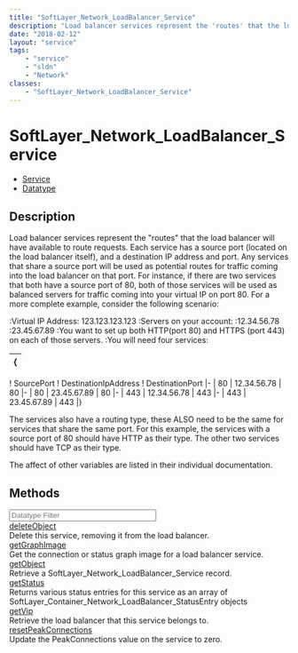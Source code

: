 ```yaml
---
title: "SoftLayer_Network_LoadBalancer_Service"
description: "Load balancer services represent the 'routes' that the load balancer will have available to route requests. Each service... "
date: "2018-02-12"
layout: "service"
tags:
    - "service"
    - "sldn"
    - "Network"
classes:
    - "SoftLayer_Network_LoadBalancer_Service"
---
```

# SoftLayer_Network_LoadBalancer_Service
<div id='service-datatype'>
    <ul id='sldn-reference-tabs'>
    <li id='service'> <a href='/reference/services/SoftLayer_Network_LoadBalancer_Service' >Service</a></li>    <li id='datatype'> <a href='/reference/datatypes/SoftLayer_Network_LoadBalancer_Service' >Datatype</a></li>
    </ul>
</div>

## Description
Load balancer services represent the "routes" that the load balancer will have available to route requests. Each service has a source port (located on the load balancer itself), and a destination IP address and port. Any services that share a source port will be used as potential routes for traffic coming into the load balancer on that port.  For instance, if there are two services that both have a source port of 80, both of those services will be used as balanced servers for traffic coming into your virtual IP on port 80.  For a more complete example, consider the following scenario: 


:Virtual IP Address:  123.123.123.123
:Servers on your account:
:12.34.56.78
:23.45.67.89
:You want to set up both HTTP(port 80) and HTTPS (port 443) on each of those servers.
:You will need four services:


{| 
|-
! SourcePort
! DestinationIpAddress
! DestinationPort
|-
| 80
| 12.34.56.78
| 80
|-
| 80
| 23.45.67.89
| 80
|-
| 443
| 12.34.56.78
| 443
|-
| 443
| 23.45.67.89
| 443
|}


The services also have a routing type, these ALSO need to be the same for services that share the same port. For this example, the services with a source port of 80 should have HTTP as their type.  The other two services should have TCP as their type. 

The affect of other variables are listed in their individual documentation. 



        
<div id="properties" class="content">
    <h2>Methods</h2>
    <div class="view-filters">
        <div class="clearfix">
            <div class="search-input-box">
                <input placeholder="Datatype Filter" onkeyup="titleSearch(inputId='edit-combine', divId='method-div', elementClass='method-row')" 
                    type="text" id="edit-combine" value="" size="30" maxlength="128" class="form-text">
            </div>
        </div>
    </div>
    <div id="method-div">
            <div class="method-row">
                        <span class='view-field-title'><a href='/reference/services/SoftLayer_Network_LoadBalancer_Service/deleteObject'> deleteObject</a> </span>
            <div class='views-field-body'>Delete this service, removing it from the load balancer.</div>
        </div>
            <div class="method-row">
                        <span class='view-field-title'><a href='/reference/services/SoftLayer_Network_LoadBalancer_Service/getGraphImage'> getGraphImage</a> </span>
            <div class='views-field-body'>Get the connection or status graph image for a load balancer service.</div>
        </div>
            <div class="method-row">
                        <span class='view-field-title'><a href='/reference/services/SoftLayer_Network_LoadBalancer_Service/getObject'> getObject</a> </span>
            <div class='views-field-body'>Retrieve a SoftLayer_Network_LoadBalancer_Service record.</div>
        </div>
            <div class="method-row">
                        <span class='view-field-title'><a href='/reference/services/SoftLayer_Network_LoadBalancer_Service/getStatus'> getStatus</a> </span>
            <div class='views-field-body'>Returns various status entries for this service as an array of SoftLayer_Container_Network_LoadBalancer_StatusEntry objects</div>
        </div>
            <div class="method-row">
                        <span class='view-field-title'><a href='/reference/services/SoftLayer_Network_LoadBalancer_Service/getVip'> getVip</a> </span>
            <div class='views-field-body'>Retrieve the load balancer that this service belongs to.</div>
        </div>
            <div class="method-row">
                        <span class='view-field-title'><a href='/reference/services/SoftLayer_Network_LoadBalancer_Service/resetPeakConnections'> resetPeakConnections</a> </span>
            <div class='views-field-body'>Update the PeakConnections value on the service to zero.</div>
        </div>
        </div>
</div>

